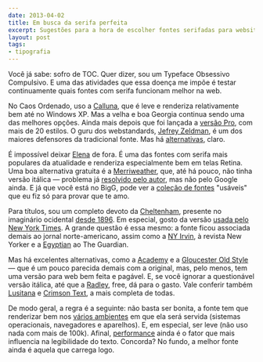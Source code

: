 ```yaml
---
date: 2013-04-02
title: Em busca da serifa perfeita
excerpt: Sugestões para a hora de escolher fontes serifadas para websites
layout: post
tags: 
- tipografia
---
```


Você já sabe: sofro de TOC. Quer dizer, sou um Typeface Obsessivo Compulsivo. E uma das atividades que essa doença me impõe é testar continuamente quais fontes com serifa funcionam melhor na web.

No Caos Ordenado, uso a [Calluna](http://www.fontsquirrel.com/fonts/Calluna), que é leve e renderiza relativamente bem até no Windows XP. Mas a velha e boa Georgia continua sendo uma das melhores opções. Ainda mais depois que foi lançada a [versão Pro](http://www.fontbureau.com/fonts/GeorgiaPro/styles/), com mais de 20 estilos. O guru dos webstandards, [Jefrey Zeldman](http://www.zeldman.com/2011/10/01/a-better-franklin/), é um dos maiores defensores da tradicional fonte. Mas há [alternativas](http://typedia.com/blog/post/cure-for-the-common-webfont-part-2-alternatives-to-georgia/), claro.

É impossível deixar [Elena](http://processtypefoundry.com/fonts/elena/) de fora. É uma das fontes com serifa mais populares da atualidade e renderiza especialmente bem em telas Retina. Uma boa alternativa gratuita é a [Merriweather](http://www.google.com/fonts/specimen/Merriweather), que, até há pouco, não tinha versão itálica — problema já [resolvido pelo autor](http://ebensorkin.wordpress.com/2013/03/30/merriweather-italic-has-shipped-to-google/), mas não pelo Google ainda. E já que você está no BigG, pode ver a [coleção de fontes](http://goo.gl/Jr2xH) "usáveis" que eu fiz só para provar que te amo.

Para títulos, sou um completo devoto da [Cheltenham](http://en.wikipedia.org/wiki/Cheltenham_(typeface)), presente no imaginário ocidental [desde 1896](http://books.google.com.br/books?id=FiJ87ixLs0sC&amp;pg=PA253&amp;lpg=PA253&amp;dq=cheltenham+typeface&amp;source=bl&amp;ots=iImaj5Im7q&amp;sig=WwdBrSkPoJeaUD-WKC8NX1iURzA&amp;hl=en&amp;sa=X&amp;ei=5etaUYeTHtK90QGgiYCQCA&amp;sqi=2&amp;ved=0CGwQ6AEwDA#v=onepage&amp;q=cheltenham%20typeface&amp;f=false). Em especial, gosto da versão [usada pelo New York Times](http://fontsinuse.com/typefaces/7802/nyt-cheltenham). A grande questão é essa mesmo: a fonte ficou associada demais ao jornal norte-americano, assim como a [NY Irvin](http://www.myfonts.com/fonts/wiescherdesign/new-yorker-type/), à revista New Yorker e a [Egyptian](http://www.christianschwartz.com/guardian.shtml) ao The Guardian.

Mas há excelentes alternativas, como a [Academy](http://www.identifont.com/show?UX) e a [Gloucester Old Style](http://www.webtype.com/font/gloucester-old-style/) — que é um pouco parecida demais com a original, mas, pelo menos, tem uma versão para web bem feita e pagável. E, se você ignorar a questionável versão itálica, até que a [Radley](http://www.google.com/fonts/specimen/Radley), free, dá para o gasto. Vale conferir também [Lusitana](http://www.google.com/fonts/specimen/Lusitana#charset) e [Crimson Text](http://www.google.com/fonts/specimen/Crimson+Text), a mais completa de todas.

De modo geral, a regra é a seguinte: não basta ser bonita, a fonte tem que renderizar bem nos [vários ambientes](http://informationarchitects.net/blog/responsive-typography-the-basics/) em que ela será servida (sistemas operacionais, navegadores e aparelhos). E, em especial, ser leve (não uso nada com mais de 100k). Afinal, [performance](http://css-tricks.com/video-screencasts/114-lets-do-simple-stuff-to-make-our-websites-faster/) ainda é o fator que mais influencia na legibilidade do texto. Concorda? No fundo, a melhor fonte ainda é aquela que carrega logo.
